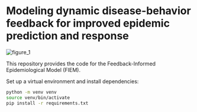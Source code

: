 # Modeling dynamic disease-behavior feedback for improved epidemic prediction and response

![figure_1](https://github.com/user-attachments/assets/e6f25de4-f33d-48d7-aac9-2e8ada541194)

This repository provides the code for the Feedback-Informed Epidemiological Model (FIEM). 

Set up a virtual environment and install dependencies:
```bash
python -m venv venv
source venv/bin/activate
pip install -r requirements.txt
```
